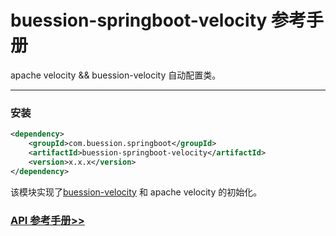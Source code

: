 # buession-springboot-velocity 参考手册


apache velocity && buession-velocity 自动配置类。


---


### 安装

```xml
<dependency>
    <groupId>com.buession.springboot</groupId>
    <artifactId>buession-springboot-velocity</artifactId>
    <version>x.x.x</version>
</dependency>
```


该模块实现了[buession-velocity](https://www.buession.com/manual/2.1/velocity/index.html) 和 apache velocity 的初始化。


### [API 参考手册>>](https://javadoc.io/static/com.buession.springboot/buession-springboot-velocity/2.1.0/)